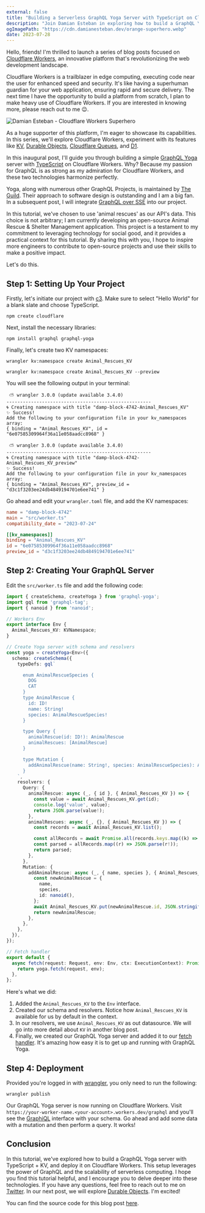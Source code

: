 ```yaml
---
external: false
title: "Building a Serverless GraphQL Yoga Server with TypeScript on Cloudflare Workers with Cloudflare KV"
description: "Join Damian Esteban in exploring how to build a GraphQL Yoga server using TypeScript and deploying it on Cloudflare Workers with Cloudflare KV for persistence."
ogImagePath: "https://cdn.damianesteban.dev/orange-superhero.webp"
date: 2023-07-28
---
```


Hello, friends! I'm thrilled to launch a series of blog posts focused on [Cloudflare Workers](https://workers.cloudflare.com/), an innovative platform that's revolutionizing the web development landscape.

Cloudflare Workers is a trailblazer in edge computing, executing code near the user for enhanced speed and security. It's like having a superhuman guardian for your web application, ensuring rapid and secure delivery. The next time I have the opportunity to build a platform from scratch, I plan to make heavy use of Cloudflare Workers. If you are interested in knowing more, please reach out to me 😉.

![Damian Esteban - Cloudflare Workers Superhero](https://cdn.damianesteban.dev/orange-superhero.webp)

As a huge supporter of this platform, I'm eager to showcase its capabilities. In this series, we'll explore Cloudflare Workers, experiment with its features like [KV](https://developers.cloudflare.com/workers/runtime-apis/kv/), [Durable Objects](https://developers.cloudflare.com/workers/runtime-apis/durable-objects/), [Cloudflare Queues](https://developers.cloudflare.com/queues/), and [D1](https://developers.cloudflare.com/d1/).

In this inaugural post, I'll guide you through building a simple [GraphQL Yoga](https://the-guild.dev/graphql/yoga-server) server with [TypeScript](https://www.typescriptlang.org/) on Cloudflare Workers. Why? Because my passion for GraphQL is as strong as my admiration for Cloudflare Workers, and these two technologies harmonize perfectly.

Yoga, along with numerous other GraphQL Projects, is maintained by [The Guild](https://the-guild.dev/). Their approach to software design is outstanding and I am a big fan. In a subsequent post, I will integrate [GraphQL over SSE]( https://the-guild.dev/blog/graphql-over-sse) into our project.

In this tutorial, we've chosen to use 'animal rescues' as our API's data. This choice is not arbitrary; I am currently developing an open-source Animal Rescue & Shelter Management application. This project is a testament to my commitment to leveraging technology for social good, and it provides a practical context for this tutorial. By sharing this with you, I hope to inspire more engineers to contribute to open-source projects and use their skills to make a positive impact.

Let's do this.

## Step 1: Setting Up Your Project

Firstly, let's initiate our project with [c3](https://developers.cloudflare.com/pages/get-started/c3). Make sure to select "Hello World" for a blank slate and choose TypeScript.

```shell
npm create cloudflare
```

Next, install the necessary libraries:

```shell
npm install graphql graphql-yoga
```

Finally, let's create two KV namespaces:

```shell
wrangler kv:namespace create Animal_Rescues_KV
```

```shell
wrangler kv:namespace create Animal_Rescues_KV --preview
```

You will see the following output in your terminal:

```shell
 ⛅️ wrangler 3.0.0 (update available 3.4.0)
-----------------------------------------------------
🌀 Creating namespace with title "damp-block-4742-Animal_Rescues_KV"
✨ Success!
Add the following to your configuration file in your kv_namespaces array:
{ binding = "Animal_Rescues_KV", id = "6e07585309964f36a11e058aadcc8968" }
```

```shell
 ⛅️ wrangler 3.0.0 (update available 3.4.0)
-----------------------------------------------------
🌀 Creating namespace with title "damp-block-4742-Animal_Rescues_KV_preview"
✨ Success!
Add the following to your configuration file in your kv_namespaces array:
{ binding = "Animal_Rescues_KV", preview_id = "d3c1f3203ee24db4849194701e6ee741" }
```

Go ahead and edit your `wrangler.toml` file, and add the KV namespaces:

```toml
name = "damp-block-4742"
main = "src/worker.ts"
compatibility_date = "2023-07-24"

[[kv_namespaces]]
binding = "Animal_Rescues_KV"
id = "6e07585309964f36a11e058aadcc8968"
preview_id = "d3c1f3203ee24db4849194701e6ee741"
```

## Step 2: Creating Your GraphQL Server

Edit the `src/worker.ts` file and add the following code:

```typescript
import { createSchema, createYoga } from 'graphql-yoga';
import gql from 'graphql-tag';
import { nanoid } from 'nanoid';

// Workers Env
export interface Env {
  Animal_Rescues_KV: KVNamespace;
}

// Create Yoga server with schema and resolvers
const yoga = createYoga<Env>({
  schema: createSchema({
    typeDefs: gql`

      enum AnimalRescueSpecies {
        DOG
        CAT
      }
      type AnimalRescue {
        id: ID!
        name: String!
        species: AnimalRescueSpecies!
      }

      type Query {
        animalRescue(id: ID!): AnimalRescue
        animalRescues: [AnimalRescue]
      }

      type Mutation {
        addAnimalRescue(name: String!, species: AnimalRescueSpecies): AnimalRescue
      }
    `,
    resolvers: {
      Query: {
        animalRescue: async (_, { id }, { Animal_Rescues_KV }) => {
          const value = await Animal_Rescues_KV.get(id);
          console.log('value', value);
          return JSON.parse(value!);
        },
        animalRescues: async (_, {}, { Animal_Rescues_KV }) => {
          const records = await Animal_Rescues_KV.list();

          const allRecords = await Promise.all(records.keys.map((k) => Animal_Rescues_KV.get(k.name)));
          const parsed = allRecords.map((r) => JSON.parse(r!));
          return parsed;
        },
      },
      Mutation: {
        addAnimalRescue: async (_, { name, species }, { Animal_Rescues_KV }) => {
          const newAnimalRescue = {
            name,
            species,
            id: nanoid(),
          };
          await Animal_Rescues_KV.put(newAnimalRescue.id, JSON.stringify(newAnimalRescue));
          return newAnimalRescue;
        },
      },
    },
  }),
});

// Fetch handler
export default {
  async fetch(request: Request, env: Env, ctx: ExecutionContext): Promise<Response> {
    return yoga.fetch(request, env);
  },
};
```

Here's what we did:

1. Added the `Animal_Rescues_KV` to the `Env` interface.
2. Created our schema and resolvers. Notice how `Animal_Rescues_KV` is available for us by default in the context.
3. In our resolvers, we use `Animal_Rescues_KV` as out datasource. We will go into more detail about `KV` in another blog post.
4. Finally, we created our GraphQL Yoga server and added it to our [fetch handler](https://developers.cloudflare.com/workers/runtime-apis/fetch/). It's amazing how easy it is to get up and running with GraphQL Yoga.

## Step 4: Deployment

Provided you're logged in with [wrangler](https://developers.cloudflare.com/workers/wrangler/), you only need to run the following:

```shell
wrangler publish
```

Our GraphQL Yoga server is now running on Cloudflare Workers. Visit `https://your-worker-name.<your-account>.workers.dev/graphql` and you'll see the [GraphiQL](https://github.com/graphql/graphiql) interface with your schema. Go ahead and add some data with a mutation and then perform a query. It works!


## Conclusion

In this tutorial, we've explored how to build a GraphQL Yoga server with TypeScript + KV, and deploy it on Cloudflare Workers. This setup leverages the power of GraphQL and the scalability of serverless computing. I hope you find this tutorial helpful, and I encourage you to delve deeper into these technologies. If you have any questions, feel free to reach out to me on [Twitter](https://twitter.com/estebanrules). In our next post, we will explore [Durable Objects](https://developers.cloudflare.com/workers/runtime-apis/durable-objects/). I'm excited!

You can find the source code for this blog post [here](https://github.com/damianesteban/cloudflare-workers-graphql-yoga).